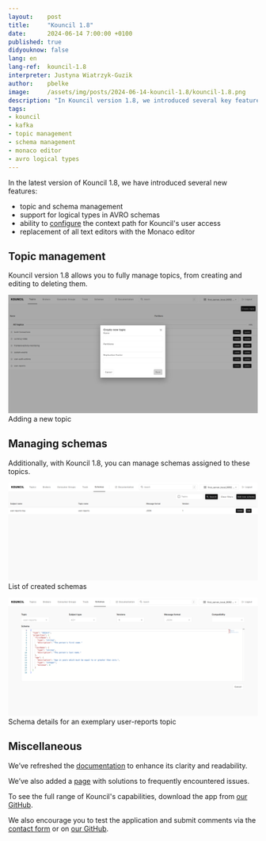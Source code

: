 ```yaml
---
layout:    post
title:     "Kouncil 1.8"
date:      2024-06-14 7:00:00 +0100
published: true
didyouknow: false
lang: en
lang-ref:  kouncil-1.8
interpreter: Justyna Wiatrzyk-Guzik
author:    pbelke
image:     /assets/img/posts/2024-06-14-kouncil-1.8/kouncil-1.8.png
description: "In Kouncil version 1.8, we introduced several key features, such as topic and schema management. We have also expanded support for AVRO type schemas."
tags:
- kouncil
- kafka
- topic management
- schema management
- monaco editor
- avro logical types
---
```


In the latest version of Kouncil 1.8, we have introduced several new features:
* topic and schema management 
* support for logical types in AVRO schemas 
* ability to [configure](https://docs.kouncil.io/getting-started/configuration/custom_context_path) the context path for Kouncil's user access 
* replacement of all text editors with the Monaco editor

## Topic management
Kouncil version 1.8 allows you to fully manage topics, from creating and editing to deleting them.

![Adding a new topic](/assets/img/posts/2024-06-14-kouncil-1.8/kouncil-1.8-1.png)
<span class="img-legend">Adding a new topic</span>

## Managing schemas
Additionally, with Kouncil 1.8, you can manage schemas assigned to these topics.

![List of created schemas](/assets/img/posts/2024-06-14-kouncil-1.8/kouncil-1.8-2.png)
<span class="img-legend">List of created schemas</span>

![Schema details for an exemplary user-reports topic](/assets/img/posts/2024-06-14-kouncil-1.8/kouncil-1.8-3.png)
<span class="img-legend">Schema details for an exemplary user-reports topic</span>

## Miscellaneous
We’ve refreshed the [documentation](https://docs.kouncil.io/) to enhance its clarity and readability.

We’ve also added a [page](https://docs.kouncil.io/getting-started/faq) with solutions to frequently encountered issues.

To see the full range of Kouncil's capabilities, download the app from [our GitHub](https://github.com/consdata/kouncil).

We also encourage you to test the application and submit comments via the [contact form](https://kouncil.io/contact-us/) or on [our GitHub](https://github.com/consdata/kouncil).

